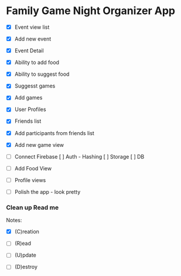 # Family Game Night Organizer App

- [X] Event view list
- [X] Add new event
- [X] Event Detail
- [X] Ability to add food
- [X] Ability to suggest food
- [X] Suggesst games
- [X] Add games
- [X] User Profiles
- [x] Friends list
- [X] Add participants from friends list
- [X] Add new game view
- [ ] Connect Firebase
    [ ] Auth -  Hashing
    [ ] Storage
    [ ] DB
- [ ] Add Food View
- [ ] Profile views

- [ ] Polish the app - look pretty
 
### Clean up Read me

Notes: 
- [X] (C)reation
        
- [ ] (R)ead
- [ ] (U)pdate
- [ ] (D)estroy
